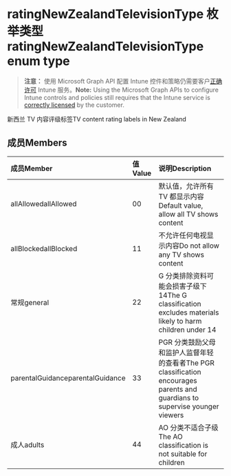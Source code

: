 # <a name="ratingnewzealandtelevisiontype-enum-type"></a><span data-ttu-id="393c5-101">ratingNewZealandTelevisionType 枚举类型</span><span class="sxs-lookup"><span data-stu-id="393c5-101">ratingNewZealandTelevisionType enum type</span></span>

> <span data-ttu-id="393c5-102">**注意：** 使用 Microsoft Graph API 配置 Intune 控件和策略仍需要客户[正确许可](https://go.microsoft.com/fwlink/?linkid=839381) Intune 服务。</span><span class="sxs-lookup"><span data-stu-id="393c5-102">**Note:** Using the Microsoft Graph APIs to configure Intune controls and policies still requires that the Intune service is [correctly licensed](https://go.microsoft.com/fwlink/?linkid=839381) by the customer.</span></span>

<span data-ttu-id="393c5-103">新西兰 TV 内容评级标签</span><span class="sxs-lookup"><span data-stu-id="393c5-103">TV content rating labels in New Zealand</span></span>
## <a name="members"></a><span data-ttu-id="393c5-104">成员</span><span class="sxs-lookup"><span data-stu-id="393c5-104">Members</span></span>
|<span data-ttu-id="393c5-105">成员</span><span class="sxs-lookup"><span data-stu-id="393c5-105">Member</span></span>|<span data-ttu-id="393c5-106">值</span><span class="sxs-lookup"><span data-stu-id="393c5-106">Value</span></span>|<span data-ttu-id="393c5-107">说明</span><span class="sxs-lookup"><span data-stu-id="393c5-107">Description</span></span>|
|:---|:---|:---|
|<span data-ttu-id="393c5-108">allAllowed</span><span class="sxs-lookup"><span data-stu-id="393c5-108">allAllowed</span></span>|<span data-ttu-id="393c5-109">0</span><span class="sxs-lookup"><span data-stu-id="393c5-109">0</span></span>|<span data-ttu-id="393c5-110">默认值，允许所有 TV 都显示内容</span><span class="sxs-lookup"><span data-stu-id="393c5-110">Default value, allow all TV shows content</span></span>|
|<span data-ttu-id="393c5-111">allBlocked</span><span class="sxs-lookup"><span data-stu-id="393c5-111">allBlocked</span></span>|<span data-ttu-id="393c5-112">1</span><span class="sxs-lookup"><span data-stu-id="393c5-112">1</span></span>|<span data-ttu-id="393c5-113">不允许任何电视显示内容</span><span class="sxs-lookup"><span data-stu-id="393c5-113">Do not allow any TV shows content</span></span>|
|<span data-ttu-id="393c5-114">常规</span><span class="sxs-lookup"><span data-stu-id="393c5-114">general</span></span>|<span data-ttu-id="393c5-115">2</span><span class="sxs-lookup"><span data-stu-id="393c5-115">2</span></span>|<span data-ttu-id="393c5-116">G 分类排除资料可能会损害子级下 14</span><span class="sxs-lookup"><span data-stu-id="393c5-116">The G classification excludes materials likely to harm children under 14</span></span>|
|<span data-ttu-id="393c5-117">parentalGuidance</span><span class="sxs-lookup"><span data-stu-id="393c5-117">parentalGuidance</span></span>|<span data-ttu-id="393c5-118">3</span><span class="sxs-lookup"><span data-stu-id="393c5-118">3</span></span>|<span data-ttu-id="393c5-119">PGR 分类鼓励父母和监护人监督年轻的查看者</span><span class="sxs-lookup"><span data-stu-id="393c5-119">The PGR classification encourages parents and guardians to supervise younger viewers</span></span>|
|<span data-ttu-id="393c5-120">成人</span><span class="sxs-lookup"><span data-stu-id="393c5-120">adults</span></span>|<span data-ttu-id="393c5-121">4</span><span class="sxs-lookup"><span data-stu-id="393c5-121">4</span></span>|<span data-ttu-id="393c5-122">AO 分类不适合子级</span><span class="sxs-lookup"><span data-stu-id="393c5-122">The AO classification is not suitable for children</span></span>|




